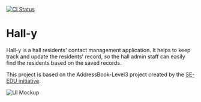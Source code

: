 [![CI Status](https://github.com/AY2021S1-CS2103T-T11-2/tp/workflows/Java%20CI/badge.svg)](https://github.com/AY2021S1-CS2103T-T11-2/tp/actions)

# Hall-y

Hall-y is a hall residents' contact management application. It helps to keep track and update the residents' record, so the hall admin staff can easily find the residents based on the saved records.

This project is based on the AddressBook-Level3 project created by the [SE-EDU initiative](https://se-education.org).

![UI Mockup](/docs/images/Ui.png)

